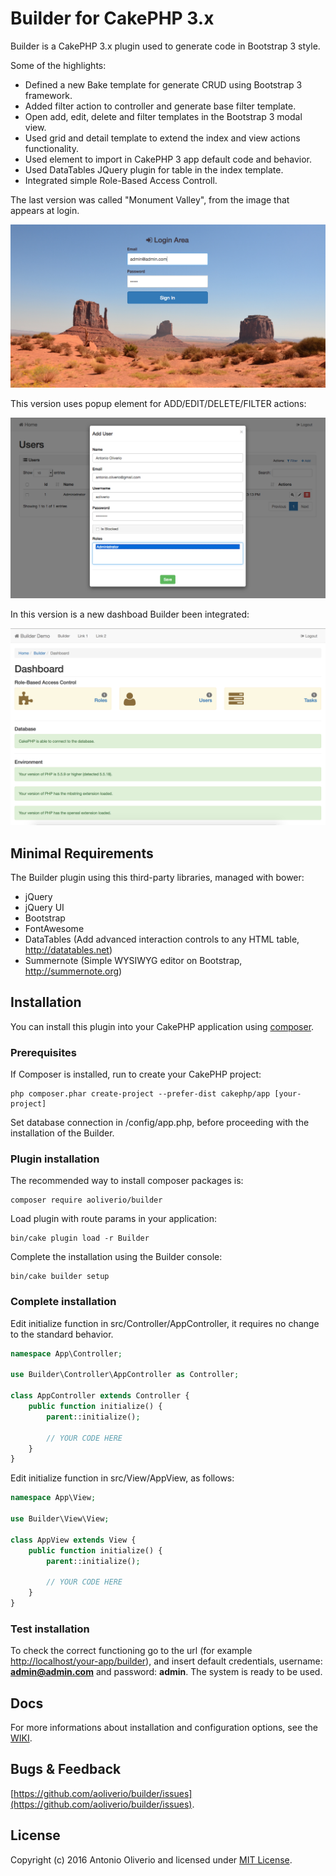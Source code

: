# Builder for CakePHP 3.x

Builder is a CakePHP 3.x plugin used to generate code in Bootstrap 3 style. 

Some of the highlights:

- Defined a new Bake template for generate CRUD using Bootstrap 3 framework.
- Added filter action to controller and generate base filter template.
- Open add, edit, delete and filter templates in the Bootstrap 3 modal view.
- Used grid and detail template to extend the index and view actions functionality.
- Used element to import in CakePHP 3 app default code and behavior.
- Used DataTables JQuery plugin for table in the index template.
- Integrated simple Role-Based Access Controll.

The last version was called "Monument Valley", from the image that appears at login. 

![builder-login-area](https://raw.githubusercontent.com/aoliverio/builder/master/docs/images/login-area-screenshot.png)

This version uses popup element for ADD/EDIT/DELETE/FILTER actions:

![builder-form-template](https://raw.githubusercontent.com/aoliverio/builder/master/docs/images/form-template-screenshot.png)

In this version is a new dashboad Builder been integrated:

![builder-form-template](https://raw.githubusercontent.com/aoliverio/builder/master/docs/images/builder-dashboard-screenshot.png)

## Minimal Requirements

The Builder plugin using this third-party libraries, managed with bower:

- jQuery
- jQuery UI
- Bootstrap
- FontAwesome
- DataTables (Add advanced interaction controls to any HTML table, http://datatables.net)
- Summernote (Simple WYSIWYG editor on Bootstrap, http://summernote.org)

## Installation

You can install this plugin into your CakePHP application using [composer](http://getcomposer.org).

### Prerequisites

If Composer is installed, run to create your CakePHP project:
```
php composer.phar create-project --prefer-dist cakephp/app [your-project]  
```
Set database connection in /config/app.php, before proceeding with the installation of the Builder.

### Plugin installation

The recommended way to install composer packages is:
```
composer require aoliverio/builder
```

Load plugin with route params in your application:
```
bin/cake plugin load -r Builder
```

Complete the installation using the Builder console:
```
bin/cake builder setup
```

### Complete installation

Edit initialize function in src/Controller/AppController, it requires no change to the standard behavior.
```php
namespace App\Controller;

use Builder\Controller\AppController as Controller;

class AppController extends Controller {
    public function initialize() {
        parent::initialize();
        
        // YOUR CODE HERE
    }
}
```

Edit initialize function in src/View/AppView, as follows:
```php
namespace App\View;

use Builder\View\View;

class AppView extends View {
    public function initialize() {
        parent::initialize();
        
        // YOUR CODE HERE
    }
}
```

### Test installation

To check the correct functioning go to the url (for example [http://localhost/your-app/builder](http://localhost/your-app/builder)), and insert default credentials, username: **admin@admin.com** and password: **admin**. The system is ready to be used.  

## Docs

For more informations about installation and configuration options, see the [WIKI](https://github.com/aoliverio/builder/wiki).

## Bugs & Feedback

[https://github.com/aoliverio/builder/issues](https://github.com/aoliverio/builder/issues).

## License

Copyright (c) 2016 Antonio Oliverio and licensed under [MIT License](http://opensource.org/licenses/mit-license.php).
